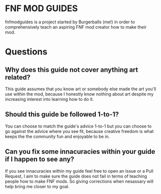 # FNF MOD GUIDES

fnfmodguides is a project started by Burgerballs (me!) in order to comprehensively teach an aspiring FNF mod creator how to make their mod. 

# Questions

## Why does this guide not cover anything art related?

This guide assumes that you know art or somebody else made the art you'll use within the mod, because I honestly know nothing about art despite my increasing interest into learning how to do it.

## Should this guide be followed 1-to-1?

You can choose to match the guide's advice 1-to-1 but you can choose to go against the advice where you see fit, because creative freedom is what keeps the the community fun and enjoyable to be in.

## Can you fix some innacuracies within your guide if I happen to see any?

If you see innacuracies within my guide feel free to open an Issue or a Pull Request, I aim to make sure the guide does not fail in terms of teaching people how to make FNF mods. So giving corrections when nesassary will help bring me closer to my goal.
